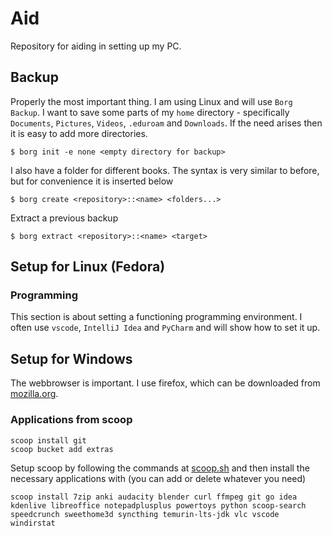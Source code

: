 # Aid
Repository for aiding in setting up my PC.

## Backup
Properly the most important thing. I am using Linux and will use `Borg Backup`. I want to save some parts of my `home` directory - specifically `Documents`, `Pictures`, `Videos`, `.eduroam` and `Downloads`. If the need arises then it is easy to add more directories.
```
$ borg init -e none <empty directory for backup>
```

I also have a folder for different books. The syntax is very similar to before, but for convenience it is inserted below
```
$ borg create <repository>::<name> <folders...>
```

Extract a previous backup
```
$ borg extract <repository>::<name> <target>
```

## Setup for Linux (Fedora)

### Programming
This section is about setting a functioning programming environment. I often use `vscode`, `IntelliJ Idea` and `PyCharm` and will show how to set it up.

##  Setup for Windows
The webbrowser is important. I use firefox, which can be downloaded from [mozilla.org](https://www.mozilla.org/firefox/download/thanks/).

### Applications from scoop
```
scoop install git
scoop bucket add extras
```
Setup scoop by following the commands at [scoop.sh](https://scoop.sh/) and then install the necessary applications with (you can add or delete whatever you need)
```
scoop install 7zip anki audacity blender curl ffmpeg git go idea kdenlive libreoffice notepadplusplus powertoys python scoop-search speedcrunch sweethome3d syncthing temurin-lts-jdk vlc vscode windirstat
```

